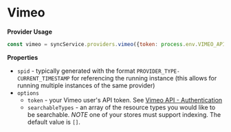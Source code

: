# Vimeo

**Provider Usage**

```js
const vimeo = syncService.providers.vimeo({token: process.env.VIMEO_APIKEY, searchableTypes: ['video']});
```

**Properties**

* `spid` - typically generated with the format `PROVIDER_TYPE-CURRENT_TIMESTAMP` for referencing the running instance (this allows for running multiple instances of the same provider)
* `options`
    * `token` - your Vimeo user's API token. See [Vimeo API - Authentication](https://developer.vimeo.com/api/authentication#generate-tokens)
    * `searchableTypes` - an array of the resource types you would like to be searchable. *NOTE* one of your stores must support indexing. The default value is `[]`.
